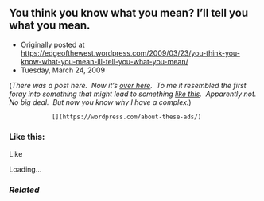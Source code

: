 ## You think you know what you mean? I’ll tell you what you mean.

 * Originally posted at https://edgeofthewest.wordpress.com/2009/03/23/you-think-you-know-what-you-mean-ill-tell-you-what-you-mean/
 * Tuesday, March 24, 2009

(_There was a post here.  Now it’s [over here](http://acephalous.typepad.com/acephalous/2009/03/you-think-you-know-what-you-mean-ill-tell-you-what-you-mean.html).  To me it resembled the first foray into something that might lead to something [like this](http://acephalous.typepad.com/acephalous/2008/10/the-fish-in-jon.html).  Apparently not.  No big deal.  But now you know why I have a complex._)

		

			

				[](https://wordpress.com/about-these-ads/)
				

					
				

			

		

### Like this:

Like

 
Loading...

[]()

### _Related_

